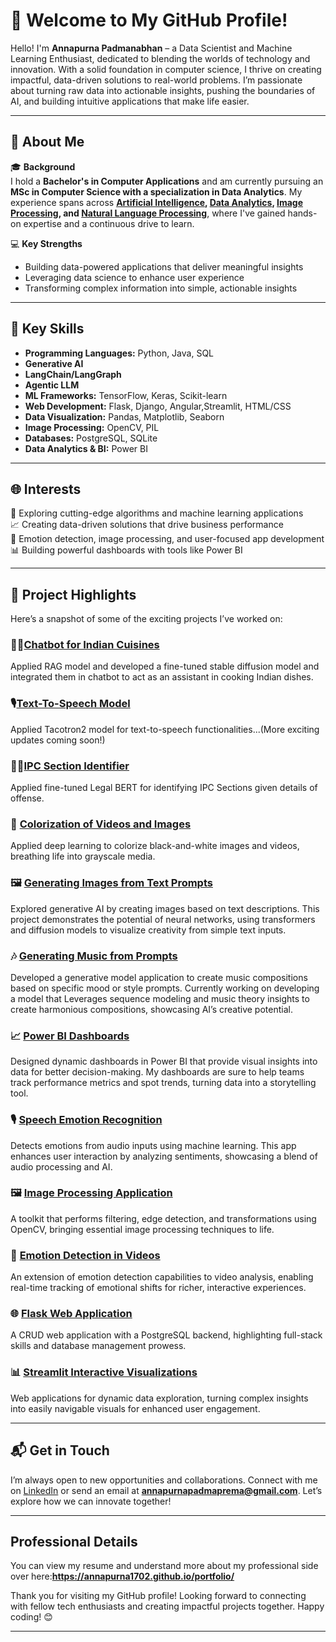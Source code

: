 
# 👋 Welcome to My GitHub Profile!

Hello! I'm **Annapurna Padmanabhan** – a Data Scientist and Machine Learning Enthusiast, dedicated to blending the worlds of technology and innovation. With a solid foundation in computer science, I thrive on creating impactful, data-driven solutions to real-world problems. I’m passionate about turning raw data into actionable insights, pushing the boundaries of AI, and building intuitive applications that make life easier.

---

## 🌟 About Me

🎓 **Background**  
I hold a **Bachelor's in Computer Applications** and am currently pursuing an **MSc in Computer Science with a specialization in Data Analytics**. My experience spans across **[Artificial Intelligence](#), [Data Analytics](#), [Image Processing](#), and [Natural Language Processing](#)**, where I've gained hands-on expertise and a continuous drive to learn.

💻 **Key Strengths**  
- Building data-powered applications that deliver meaningful insights
- Leveraging data science to enhance user experience
- Transforming complex information into simple, actionable insights

---

## 🔑 Key Skills

- **Programming Languages:** Python, Java, SQL
- **Generative AI**
- **LangChain/LangGraph**
- **Agentic LLM**
- **ML Frameworks:** TensorFlow, Keras, Scikit-learn
- **Web Development:** Flask, Django, Angular,Streamlit, HTML/CSS
- **Data Visualization:** Pandas, Matplotlib, Seaborn
- **Image Processing:** OpenCV, PIL
- **Databases:** PostgreSQL, SQLite
- **Data Analytics & BI:** Power BI

---

## 🌐 Interests

🚀 Exploring cutting-edge algorithms and machine learning applications  
📈 Creating data-driven solutions that drive business performance  
🎥 Emotion detection, image processing, and user-focused app development  
📊 Building powerful dashboards with tools like Power BI  

---

## 📂 Project Highlights

Here’s a snapshot of some of the exciting projects I’ve worked on:
### **👩‍🍳[Chatbot for Indian Cuisines](#)**
Applied RAG model and developed a fine-tuned stable diffusion model and integrated them in chatbot to act as an assistant in cooking Indian dishes.
### 

### **🎙️[Text-To-Speech Model](#)**
Applied Tacotron2 model for text-to-speech functionalities...(More exciting updates coming soon!)
### 

### **👩‍⚖️[IPC Section Identifier](#)**
Applied fine-tuned Legal BERT for identifying IPC Sections given details of offense.
### 

### 🎨 **[Colorization of Videos and Images](#)**
Applied deep learning to colorize black-and-white images and videos, breathing life into grayscale media. 

### 🖼️ **[Generating Images from Text Prompts](#)**
Explored generative AI by creating images based on text descriptions. This project demonstrates the potential of neural networks, using transformers and diffusion models to visualize creativity from simple text inputs.

### 🎶 **[Generating Music from Prompts](#)**
Developed a generative model application to create music compositions based on specific mood or style prompts. Currently working on developing a model that Leverages sequence modeling and music theory insights to create harmonious compositions, showcasing AI’s creative potential.

### 📈 **[Power BI Dashboards](#)**
Designed dynamic dashboards in Power BI that provide visual insights into data for better decision-making. My dashboards are sure to help teams track performance metrics and spot trends, turning data into a storytelling tool.

### 🎙️ **[Speech Emotion Recognition](#)**
Detects emotions from audio inputs using machine learning. This app enhances user interaction by analyzing sentiments, showcasing a blend of audio processing and AI.

### 🖼️ **[Image Processing Application](#)**
A toolkit that performs filtering, edge detection, and transformations using OpenCV, bringing essential image processing techniques to life.

### 🎥 **[Emotion Detection in Videos](#)**
An extension of emotion detection capabilities to video analysis, enabling real-time tracking of emotional shifts for richer, interactive experiences.

### 🌐 **[Flask Web Application](#)**
A CRUD web application with a PostgreSQL backend, highlighting full-stack skills and database management prowess.

### 📊 **[Streamlit Interactive Visualizations](#)**
Web applications for dynamic data exploration, turning complex insights into easily navigable visuals for enhanced user engagement.

---

## 📬 Get in Touch

I’m always open to new opportunities and collaborations. Connect with me on [LinkedIn](https://www.linkedin.com/in/annapurnapadmanabhan) or send an email at **annapurnapadmaprema@gmail.com**. Let’s explore how we can innovate together!

---
## Professional Details

You can view my resume and understand more about my professional side over here:**https://annapurna1702.github.io/portfolio/**

Thank you for visiting my GitHub profile! Looking forward to connecting with fellow tech enthusiasts and creating impactful projects together. Happy coding! 😊

---
